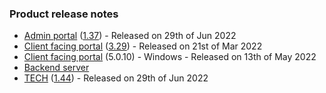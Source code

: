### Product release notes
* [Admin portal](/release-notes/admin) ([1.37](/configs/release-notes/admin/v1.37.1)) - Released on 29th of Jun 2022
* [Client facing portal](/release-notes/portal) ([3.29](/configs/release-notes/portal/v3.29)) - Released on 21st of Mar 2022
* [Client facing portal](https://help.deskdirector.com/article/4uzjpwaiou) (5.0.10) - Windows - Released on 13th of May 2022
* [Backend server](https://help.deskdirector.com/article/5ml4ieesph-server-changelog)
* [TECH](/release-notes/tech) ([1.44](/configs/release-notes/tech/v1.43)) - Released on 29th of Jun 2022
